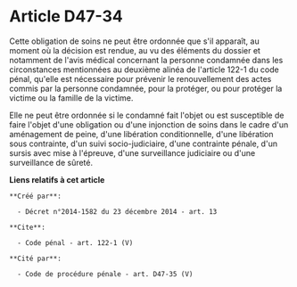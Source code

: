 # Article D47-34

Cette obligation de soins ne peut être ordonnée que s'il apparaît, au moment où la décision est rendue, au vu des éléments du
dossier et notamment de l'avis médical concernant la personne condamnée dans les circonstances mentionnées au deuxième alinéa
de l'article 122-1 du code pénal, qu'elle est nécessaire pour prévenir le renouvellement des actes commis par la personne
condamnée, pour la protéger, ou pour protéger la victime ou la famille de la victime. 

Elle ne peut être ordonnée si le condamné fait l'objet ou est susceptible de faire l'objet d'une obligation ou d'une
injonction de soins dans le cadre d'un aménagement de peine, d'une libération conditionnelle, d'une libération sous
contrainte, d'un suivi socio-judiciaire, d'une contrainte pénale, d'un sursis avec mise à l'épreuve, d'une surveillance
judiciaire ou d'une surveillance de sûreté.

**Liens relatifs à cet article**

	**Créé par**:

	  - Décret n°2014-1582 du 23 décembre 2014 - art. 13

	**Cite**:

	  - Code pénal - art. 122-1 (V)

	**Cité par**:

	  - Code de procédure pénale - art. D47-35 (V)
